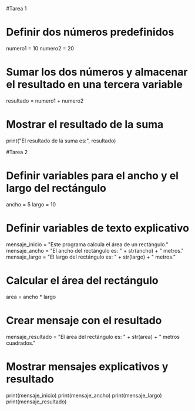 #Tarea 1
# Definir dos números predefinidos
numero1 = 10
numero2 = 20

# Sumar los dos números y almacenar el resultado en una tercera variable
resultado = numero1 + numero2

# Mostrar el resultado de la suma
print("El resultado de la suma es:", resultado)

#Tarea 2

# Definir variables para el ancho y el largo del rectángulo
ancho = 5
largo = 10

# Definir variables de texto explicativo
mensaje_inicio = "Este programa calcula el área de un rectángulo."
mensaje_ancho = "El ancho del rectángulo es: " + str(ancho) + " metros."
mensaje_largo = "El largo del rectángulo es: " + str(largo) + " metros."

# Calcular el área del rectángulo
area = ancho * largo

# Crear mensaje con el resultado
mensaje_resultado = "El área del rectángulo es: " + str(area) + " metros cuadrados."

# Mostrar mensajes explicativos y resultado
print(mensaje_inicio)
print(mensaje_ancho)
print(mensaje_largo)
print(mensaje_resultado)
